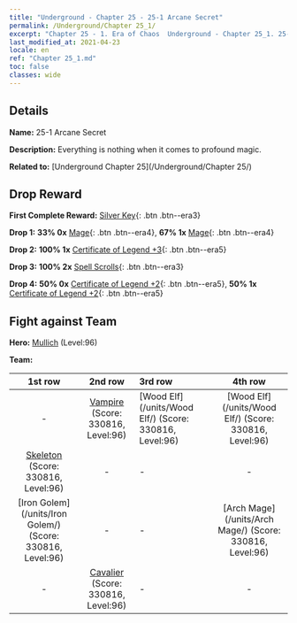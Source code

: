 ```yaml
---
title: "Underground - Chapter 25 - 25-1 Arcane Secret"
permalink: /Underground/Chapter 25_1/
excerpt: "Chapter 25 - 1. Era of Chaos  Underground - Chapter 25_1. 25-1 Arcane Secret"
last_modified_at: 2021-04-23
locale: en
ref: "Chapter 25_1.md"
toc: false
classes: wide
---
```


## Details

 **Name:** 25-1 Arcane Secret

 **Description:** Everything is nothing when it comes to profound magic.

 **Related to:** [Underground Chapter 25](/Underground/Chapter 25/)

## Drop Reward

 **First Complete Reward:** [Silver Key](/Items/con_693/){: .btn .btn--era3}

 **Drop 1:** **33% 0x** [Mage](/Items/unt_238/){: .btn .btn--era4}, **67% 1x** [Mage](/Items/unt_238/){: .btn .btn--era4}

 **Drop 2:** **100% 1x** [Certificate of Legend +3](/Items/mat_88/){: .btn .btn--era5}

 **Drop 3:** **100% 2x** [Spell Scrolls](/Items/con_694/){: .btn .btn--era3}

 **Drop 4:** **50% 0x** [Certificate of Legend +2](/Items/mat_81/){: .btn .btn--era5}, **50% 1x** [Certificate of Legend +2](/Items/mat_81/){: .btn .btn--era5}


## Fight against Team
 **Hero:** [Mullich](/heroes/Mullich/) (Level:96)

 **Team:**


  | 1st row | 2nd row | 3rd row | 4th row |
  |:----:|:----:|:----|:----:|
  | - | [Vampire](/units/Vampire/) (Score: 330816, Level:96)  | [Wood Elf](/units/Wood Elf/) (Score: 330816, Level:96)  | [Wood Elf](/units/Wood Elf/) (Score: 330816, Level:96)  |
  | [Skeleton](/units/Skeleton/) (Score: 330816, Level:96)  | - | - | - |
  | [Iron Golem](/units/Iron Golem/) (Score: 330816, Level:96)  | - | - | [Arch Mage](/units/Arch Mage/) (Score: 330816, Level:96)  |
  | - | [Cavalier](/units/Cavalier/) (Score: 330816, Level:96)  | - | - |



